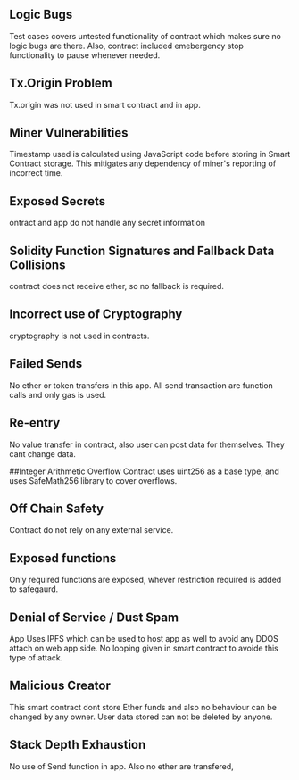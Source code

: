 
## Logic Bugs

Test cases covers untested functionality of contract which makes sure no logic bugs are there. Also, contract included emebergency stop functionality to pause whenever needed.

## Tx.Origin Problem 

Tx.origin was not used in smart contract and in app.

## Miner Vulnerabilities
Timestamp used is calculated using JavaScript code before storing in Smart Contract storage. This mitigates any dependency of miner's reporting of incorrect time.

## Exposed Secrets
ontract and app do not handle any secret information

## Solidity Function Signatures and Fallback Data Collisions 
contract does not receive ether, so no fallback is required.

## Incorrect use of Cryptography
cryptography is not used in contracts.

## Failed Sends 
No ether or token transfers in this app. All send transaction are function calls and only gas is used.

## Re-entry
 No value transfer in contract, also user can post data for themselves. They cant change data.

##Integer Arithmetic Overflow
Contract uses uint256 as a base type, and uses SafeMath256 library to cover overflows.

## Off Chain Safety 
Contract do not rely on any external service.

## Exposed functions
Only required functions are exposed, whever restriction required is added to safegaurd.

## Denial of Service / Dust Spam
App Uses IPFS which can be used to host app as well to avoid any DDOS attach on web app side.
No looping given in smart contract to avoide this type of attack.

## Malicious Creator
This smart contract dont store Ether funds and also no behaviour can be changed by any owner. User data stored can not be deleted by anyone.

## Stack Depth Exhaustion
 No use of Send function in app. Also no ether are transfered, 